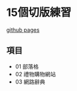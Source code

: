# 15個切版練習
[github pages](https://link1515.github.io/15-CSS-practice/)

## 項目
- 01 部落格
- 02 禮物購物網站
- 03 網路辭典
